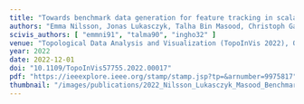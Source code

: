 ```yaml
---
title: "Towards benchmark data generation for feature tracking in scalar fields"
authors: "Emma Nilsson, Jonas Lukasczyk, Talha Bin Masood, Christoph Garth, Ingrid Hotz"
scivis_authors: [ "emmni91", "talma90", "ingho32" ]
venue: "Topological Data Analysis and Visualization (TopoInVis 2022), Oklahoma City, USA, pages 103-112"
year: 2022
date: 2022-12-01
doi: "10.1109/TopoInVis57755.2022.00017"
pdf: "https://ieeexplore.ieee.org/stamp/stamp.jsp?tp=&arnumber=9975817"
thumbnail: "/images/publications/2022_Nilsson_Lukasczyk_Masood_Benchmark.png"
---
```

